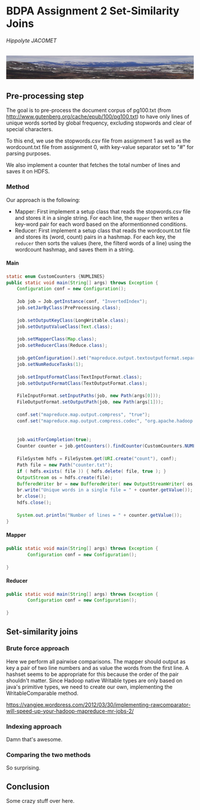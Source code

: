 # BDPA Assignment 2 Set-Similarity Joins
###### Hippolyte JACOMET

![becausewhynot.jpg](figures/becausewhynot.jpg)

## Pre-processing step
The goal is to pre-process the document corpus of pg100.txt (from http://www.gutenberg.org/cache/epub/100/pg100.txt) to have only lines of unique words sorted by global frequency, excluding stopwords and clear of special characters.

To this end, we use the stopwords.csv file from assignment 1 as well as the wordcount.txt file from assignment 0, with key-value separator set to "#" for parsing purposes.

We also implement a counter that fetches the total number of lines and saves it on HDFS.


### Method
Our approach is the following:
- Mapper: First implement a setup class that reads the stopwords.csv file and stores it in a single string. For each line, the `mapper` then writes a key-word pair for each word based on the aformentionned conditions.
- Reducer: First implement a setup class that reads the wordcount.txt file and stores its (word, count) pairs in a hashmap. For each key, the ``reducer`` then sorts the values (here, the filterd words of a line) using the wordcount hashmap, and saves them in a string.

#### Main
```java
static enum CustomCounters {NUMLINES}
public static void main(String[] args) throws Exception {
	Configuration conf = new Configuration();

	Job job = Job.getInstance(conf, "InvertedIndex");
	job.setJarByClass(PreProcessing.class);

	job.setOutputKeyClass(LongWritable.class);
	job.setOutputValueClass(Text.class);

	job.setMapperClass(Map.class);
	job.setReducerClass(Reduce.class);

	job.getConfiguration().set("mapreduce.output.textoutputformat.separator", ":");
	job.setNumReduceTasks(1);

	job.setInputFormatClass(TextInputFormat.class);
	job.setOutputFormatClass(TextOutputFormat.class);

	FileInputFormat.setInputPaths(job, new Path(args[0]));
	FileOutputFormat.setOutputPath(job, new Path(args[1]));

	conf.set("mapreduce.map.output.compress", "true");
	conf.set("mapreduce.map.output.compress.codec", "org.apache.hadoop.io.compress.SnappyCodec");


	job.waitForCompletion(true);
	Counter counter = job.getCounters().findCounter(CustomCounters.NUMLINES);

	FileSystem hdfs = FileSystem.get(URI.create("count"), conf);
	Path file = new Path("counter.txt");
	if ( hdfs.exists( file )) { hdfs.delete( file, true ); }
	OutputStream os = hdfs.create(file);
	BufferedWriter br = new BufferedWriter( new OutputStreamWriter( os, "UTF-8" ) );
	br.write("Unique words in a single file = " + counter.getValue());
	br.close();
	hdfs.close();

	System.out.println("Number of lines = " + counter.getValue());
}
```

#### Mapper
```java
public static void main(String[] args) throws Exception {
		Configuration conf = new Configuration();

}
```
#### Reducer
```java
public static void main(String[] args) throws Exception {
		Configuration conf = new Configuration();

}
```
## Set-similarity joins

### Brute force approach
Here we perform all pairwise comparisons. The mapper should output as key a pair of two line numbers and as value the words from the first line. A hashset seems to be appropriate for this because the order of the pair shouldn't matter.
Since Hadoop native Writable types are only based on java's primitive types, we need to create our own, implementing the WritableComparable method.

https://vangjee.wordpress.com/2012/03/30/implementing-rawcomparator-will-speed-up-your-hadoop-mapreduce-mr-jobs-2/

### Indexing approach
Damn that's awesome.

### Comparing the two methods
So surprising.

## Conclusion
Some crazy stuff over here.
